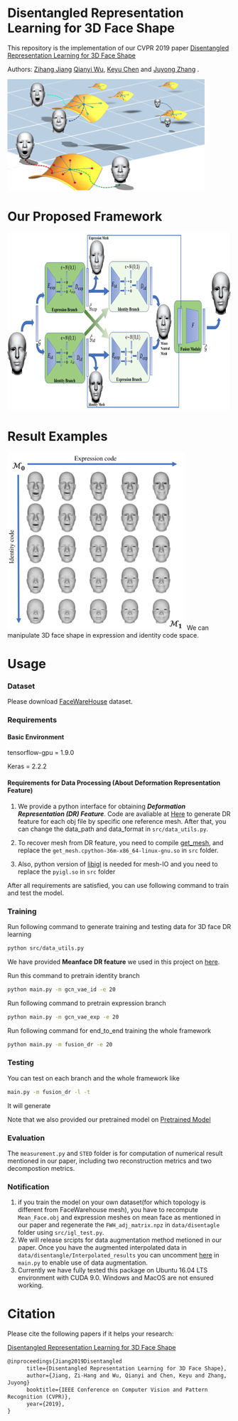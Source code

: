 # Disentangled Representation Learning for 3D Face Shape

This repository is the implementation of our CVPR 2019 paper <a href="https://arxiv.org/abs/1902.09887">Disentangled Representation Learning for 3D Face Shape</a>

Authors: [Zihang Jiang](home.ustc.edu.cn/~jzh0103/) [Qianyi Wu](https://wuqianyi.top/), [Keyu Chen](https://kychern.github.io/) and [Juyong Zhang](http://staff.ustc.edu.cn/~juyong/) .

<img src = "Pict/manifold.png" height = "250px"/>

# Our Proposed Framework

<img src = "Pict/pipeline.png" height = "400px"/>

# Result Examples
<img src = "Pict/interpolation.png" height = "400px"/> 
We can manipulate 3D face shape in expression and identity code space.


# Usage

### Dataset
Please download [FaceWareHouse](http://kunzhou.net/zjugaps/facewarehouse/) dataset.

### Requirements
#### Basic Environment
tensorflow-gpu = 1.9.0

Keras = 2.2.2
#### Requirements for Data  Processing (About Deformation Representation Feature)
1.  We provide a python interface for obtaining ***Deformation Representation (DR) Feature***. Code are avaliable at [Here](https://github.com/QianyiWu/get_dr_py) to generate DR feature for each obj file by specific one reference mesh. After that, you can change the data_path and data_format in `src/data_utils.py`.

2. To recover mesh from DR feature, you need to compile [get_mesh](https://github.com/QianyiWu/get_mesh_py_API), and replace the `get_mesh.cpython-36m-x86_64-linux-gnu.so` in `src` folder.

3. Also, python version of [libigl](https://github.com/libigl/libigl) is needed for mesh-IO and you need to replace the `pyigl.so` in `src` folder

After all requirements are satisfied, you can use following command to train and test the model.
### Training 

Run following command to generate training and testing data for 3D face DR learning
```bash
python src/data_utils.py
```
We have provided **Meanface DR feature** we used in this project on [here](https://drive.google.com/open?id=1GgCKnKRrLR8r51Pw_TBqDHK8vdu6Oj4M).


Run this command to pretrain identity branch
```bash
python main.py -m gcn_vae_id -e 20
```

Run following command to pretrain expression branch
```bash
python main.py -m gcn_vae_exp -e 20
```

Run following command for end_to_end training the whole framework
```bash
python main.py -m fusion_dr -e 20
```


### Testing
You can test on each branch and the whole framework like 
```bash
main.py -m fusion_dr -l -t
```
It will generate 

Note that we also provided our pretrained model on [Pretrained Model](https://drive.google.com/open?id=1LxxNY7wbjMXwrRdYJ4hJfXhg9ETAyIuQ)

### Evaluation
The `measurement.py` and `STED` folder is for computation of numerical result mentioned in our paper, including two reconstruction metrics and two decompostion metrics.

### Notification
1. if you train the model on your own dataset(for which topology is different from FaceWarehouse mesh), you have to recompute `Mean_Face.obj` and expression meshes on mean face as mentioned in our paper and regenerate the `FWH_adj_matrix.npz` in `data/disentagle` folder using `src/igl_test.py`.
2. We will release srcipts for data augmentation method metioned in our paper. Once you have the augmented interpolated data in `data/disentangle/Interpolated_results` you can uncomment <a href='https://github.com/zihangJiang/DR-Learning-for-3D-Face/blob/eb66a63c34d4ca65b37808f040e56b867b19c245/main.py#L115'>here</a> in `main.py` to enable use of data augmentation. 
3. Currently we have fully tested this package on Ubuntu 16.04 LTS environment with CUDA 9.0. Windows and MacOS are not ensured working.

# Citation
Please cite the following papers if it helps your research: 

<a href="https://arxiv.org/abs/1902.09887">Disentangled Representation Learning for 3D Face Shape</a>

    @inproceedings{Jiang2019Disentangled
          title={Disentangled Representation Learning for 3D Face Shape},
          author={Jiang, Zi-Hang and Wu, Qianyi and Chen, Keyu and Zhang, Juyong}
          booktitle={IEEE Conference on Computer Vision and Pattern Recognition (CVPR)},
          year={2019},
    }
